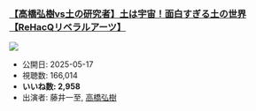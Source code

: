 ### [【高橋弘樹vs土の研究者】土は宇宙！面白すぎる土の世界【ReHacQリベラルアーツ】](https://www.youtube.com/watch?v=AcYETOEE7E0)
[![](https://img.youtube.com/vi/AcYETOEE7E0/sddefault.jpg)](https://www.youtube.com/watch?v=AcYETOEE7E0)
-   公開日: 2025-05-17
-   視聴数: 166,014
-   **いいね数: 2,958**
-   出演者: 藤井一至, [高橋弘樹](/rehacq_fan/people/高橋弘樹 "wikilink")
